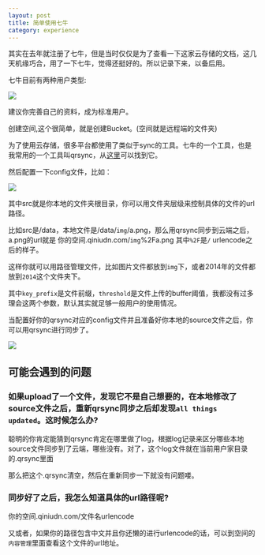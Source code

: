 ```yaml
---
layout: post
title: 简单使用七牛
category: experience
---
```


其实在去年就注册了七牛，但是当时仅仅是为了查看一下这家云存储的文档，这几天机缘巧合，用了一下七牛，觉得还挺好的。所以记录下来，以备后用。

七牛目前有两种用户类型:

![](http://writehappy.qiniudn.com/img%2F%E4%B8%83%E7%89%9B%E4%B8%A4%E7%A7%8D%E7%94%A8%E6%88%B7%E7%B1%BB%E5%9E%8B.png)

建议你完善自己的资料，成为标准用户。

创建空间,这个很简单，就是创建Bucket。(空间就是远程端的文件夹)

为了使用云存储，很多平台都使用了类似于sync的工具。七牛的一个工具，也是我常用的一个工具叫qrsync，从[这里]可以找到它。

然后配置一下config文件，比如：

![](http://writehappy.qiniudn.com/img%2Fqiniu_config.png)

其中src就是你本地的文件夹根目录，你可以用文件夹层级来控制具体的文件的url路径。

比如src是/data，本地文件是/data/`img`/a.png，那么用qrsync同步到云端之后，a.png的url就是 你的空间.qiniudn.com/`img`%2Fa.png  其中`%2F`是`/` urlencode之后的样子。

这样你就可以用路径管理文件，比如图片文件都放到`img`下，或者2014年的文件都放到`2014`这个文件夹下。

其中<code>key_prefix</code>是文件前缀，<code>threshold</code>是文件上传的buffer阈值，我都没有过多理会这两个参数，默认其实就足够一般用户的使用情况。

当配置好你的qrsync对应的config文件并且准备好你本地的source文件之后，你可以用qrsync进行同步了。

![](http://writehappy.qiniudn.com/img%2Fqrsync.png)


<h2>可能会遇到的问题</h2>
<h3>如果upload了一个文件，发现它不是自己想要的，在本地修改了source文件之后，重新qrsync同步之后却发现<code>all things updated</code>。这时候怎么办?</h3>

聪明的你肯定能猜到qrsync肯定在哪里做了log，根据log记录来区分哪些本地source文件同步到了云端，哪些没有。对了，这个log文件就在当前用户家目录的.qrsync里面

那么把这个.qrsync清空，然后在重新同步一下就没有问题喽。

<h3>同步好了之后，我怎么知道具体的url路径呢?</h3>

你的空间.qiniudn.com/文件名urlencode

又或者，如果你的路径包含中文并且你还懒的进行urlencode的话，可以到空间的`内容管理`里面查看这个文件的url地址。


[这里]: http://developer.qiniu.com/download/index.html#tools

